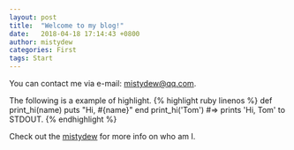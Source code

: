 ```yaml
---
layout: post
title:  "Welcome to my blog!"
date:   2018-04-18 17:14:43 +0800
author: mistydew
categories: First
tags: Start
---
```

You can contact me via e-mail: [mistydew@qq.com](https://en.mail.qq.com).
<!-- excerpt -->

The following is a example of highlight.
{% highlight ruby linenos %}
def print_hi(name)
  puts "Hi, #{name}"
end
print_hi('Tom')
#=> prints 'Hi, Tom' to STDOUT.
{% endhighlight %}

Check out the [mistydew][md] for more info on who am I.

[md]: http://github.com/mistydew
